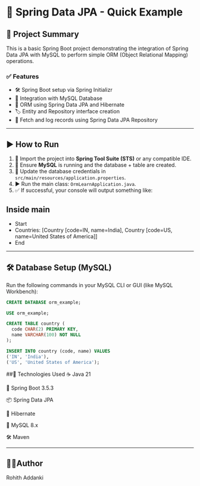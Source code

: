 # 🧪 Spring Data JPA - Quick Example

## 📘 Project Summary

This is a basic Spring Boot project demonstrating the integration of Spring Data JPA with MySQL to perform simple ORM (Object Relational Mapping) operations.

### ✅ Features

- 🛠️ Spring Boot setup via Spring Initializr  
- 🐬 Integration with MySQL Database  
- 🧩 ORM using Spring Data JPA and Hibernate  
- 🏷️ Entity and Repository interface creation  
- 📜 Fetch and log records using Spring Data JPA Repository  

---

## ▶️ How to Run

1. 🚀 Import the project into **Spring Tool Suite (STS)** or any compatible IDE.  
2. 🐬 Ensure **MySQL** is running and the database + table are created.  
3. 🔐 Update the database credentials in `src/main/resources/application.properties`.  
4. ▶️ Run the main class: `OrmLearnApplication.java`.  
5. ✅ If successful, your console will output something like:



## Inside main
- Start
- Countries: [Country [code=IN, name=India], Country [code=US, name=United States of America]]
- End



---

## 🛠️ Database Setup (MySQL)

Run the following commands in your MySQL CLI or GUI (like MySQL Workbench):

```sql
CREATE DATABASE orm_example;

USE orm_example;

CREATE TABLE country (
  code CHAR(2) PRIMARY KEY,
  name VARCHAR(100) NOT NULL
);

INSERT INTO country (code, name) VALUES
('IN', 'India'),
('US', 'United States of America');

```

##🧰 Technologies Used
☕ Java 21

🌱 Spring Boot 3.5.3

📦 Spring Data JPA

🐘 Hibernate

🐬 MySQL 8.x

🛠️ Maven

---

## 👨‍💻Author
Rohith Addanki

